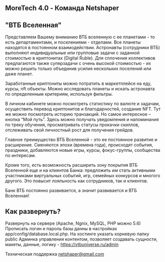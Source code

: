 ## MoreTech 4.0 - Команда Netshaper

## "ВТБ Вселенная" 
Представляем Вашему вниманию ВТБ вселенную с ее планетами - то есть департаментами, и поселениями - отделами. Все планеты находятся в постоянном взаимодействии. Астронавты (сотрудники ВТБ) выполняют индивидуальные или групповые задачи с заданной стоимостью в криптонитах (Digital Ruble). Для сплочения коллективов предлагаются также суперзадачи с очень высокой стоимостью - их можно решить только объединив усилия нескольких поселений или даже планет.

Заработанные криптониты можно потратить в маркетплейсе на еду, курсы, nft объекты.
Можно исследовать планеты и искать астронавта по определенным критериям, используя фильтры.

В личном кабинете можно посмотреть статистику по валюте и задачам, осуществить перевод криптонитов и благодарностей, создание NFT. Тут же можно посмотреть историю транзакций. Но самое интересное – кнопка “Мой путь”. Здесь можно получать уведомления и напоминания по треку обучения, просматривать статусы прокачки скиллов, отслеживать свой личностный рост для получения грейдов.

Главное преимущество ВТБ Вселенной - это ее постоянное развитие и расширение. Сменяются эпохи (времена года), происходят события, праздники, добавляются новые игры, курсы, фокус-группы, сообщества по интересам. 

Кроме того, есть возможность расширить зону покрытия ВТБ Вселенной еще и на клиентов Банка: предложить им стать активными участниками виртуальных событий, игр, семейных конкурсов и многого другого. Это повысит лояльность как сотрудников, так и клиентов.
 
Банк ВТБ постоянно развивается, а значит развивается и ВТБ Вселенная!

## Как развернуть?
Развернуть на сервере (Apache, Ngnix, MySQL, PHP можно 5.6)
Прописать логин и пароль базы данны в настройках app/config/database.local.php.
На хостинге указать корневую папку public
Админка управления контентом, позволяет создавать сущности, макеты, данные, логику - https://vtbuniverse.ru/admin 

Техническая поддержка netshaper@gmail.com


